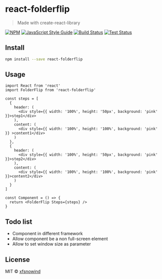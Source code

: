# react-folderflip

> Made with create-react-library

[![NPM](https://img.shields.io/npm/v/react-folderflip.svg)](https://www.npmjs.com/package/react-folderflip) [![JavaScript Style Guide](https://img.shields.io/badge/code_style-standard-brightgreen.svg)](https://standardjs.com) [![Build Status](https://img.shields.io/github/actions/workflow/status/xfsnowind/react-folderflip/test.yml?branch=main)](https://github.com/xfsnowind/react-folderflip/actions/workflows/test.yml?query=branch%3Amain)
[![Test Status](https://img.shields.io/github/actions/workflow/status/xfsnowind/react-folderflip/test.yml?branch=main)](https://github.com/xfsnowind/react-folderflip/actions/workflows/test.yml?query=branch%3Amain)

## Install

```bash
npm install --save react-folderflip
```

## Usage

```tsx
import React from 'react'
import FolderFlip from 'react-folderflip'

const steps = [
  {
    header: (
      <div style={{ width: '100%', height: '50px', background: 'pink' }}>step1</div>
    ),
    content: (
      <div style={{ width: '100%', height: '100%', background: 'pink' }} >content1</div>
    )
  },
  {
    header: (
      <div style={{ width: '100%', height: '50px', background: 'pink' }}>step2</div>
    ),
    content: (
      <div style={{ width: '100%', height: '100%', background: 'pink' }}>content2</div>
    )
  }
]

const Component = () => {
  return <FolderFlip Steps={steps} />
}
```

## Todo list

* Component in different framework
* Allow component be a non full-screen element
* Allow to set window size as parameter

## License

MIT © [xfsnowind](https://github.com/xfsnowind)
